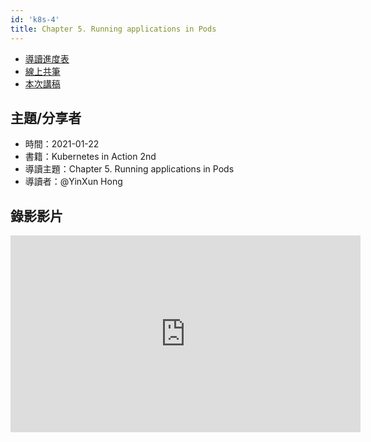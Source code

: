 ```yaml
---
id: 'k8s-4'
title: Chapter 5. Running applications in Pods
---
```


- [導讀進度表](https://docs.google.com/spreadsheets/d/1xjz22UDz_vKW92dJpnGysNCtFiSCYz_wbkHD4B1EQ-0/edit#gid=420678473)
- [線上共筆](https://hackmd.io/@ncnu-opensource/linux-study-circle/)
- [本次講稿](https://hackmd.io/@ncnu-opensource/linux-study-circle/https%3A%2F%2Fhackmd.io%2F0_KHz8XtSa6K65ayvOKPMQ%3Fview)

## 主題/分享者

- 時間：2021-01-22
- 書籍：Kubernetes in Action 2nd
- 導讀主題：Chapter 5. Running applications in Pods
- 導讀者：@YinXun Hong

## 錄影影片

<iframe width="560" height="315" src="https://www.youtube.com/embed/SUvpx8wwlgY" title="YouTube video player" frameborder="0" allow="accelerometer; autoplay; clipboard-write; encrypted-media; gyroscope; picture-in-picture" allowfullscreen></iframe>